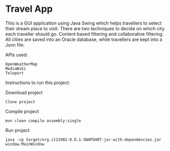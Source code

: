 # Travel App

This is a GUI application using Java Swing which helps travellers to select their dream place to visit. There are two techniques to decide on which city each traveller should go. Content based filtering and collaborative filtering. All cities are saved into an Oracle database, while travellers are kept into a Json file.

APIs used: 
```
OpenWeatherMap
MediaWiki
Teleport
```

Instructions to run this project:

Download project
```
Clone project
```

Compile project
```
mvn clean compile assembly:single
```

Run project
```
java -cp target/org.it21902-0.0.1-SNAPSHOT-jar-with-dependencies.jar window.MainWindow
```
